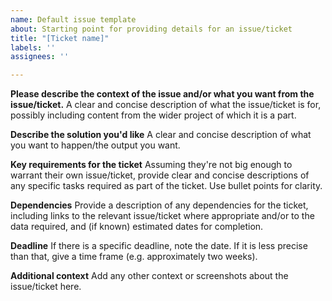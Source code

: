 ```yaml
---
name: Default issue template
about: Starting point for providing details for an issue/ticket
title: "[Ticket name]"
labels: ''
assignees: ''

---
```


**Please describe the context of the issue and/or what you want from the issue/ticket.**
A clear and concise description of what the issue/ticket is for, possibly including content from the wider project of which it is a part.

**Describe the solution you'd like**
A clear and concise description of what you want to happen/the output you want.

**Key requirements for the ticket**
Assuming they're not big enough to warrant their own issue/ticket, provide clear and concise descriptions of any specific tasks required as part of the ticket. Use bullet points for clarity.

**Dependencies**
Provide a description of any dependencies for the ticket, including links to the relevant issue/ticket where appropriate and/or to the data required, and (if known) estimated dates for completion.

**Deadline**
If there is a specific deadline, note the date. If it is less precise than that, give a time frame (e.g. approximately two weeks).

**Additional context**
Add any other context or screenshots about the issue/ticket here.
